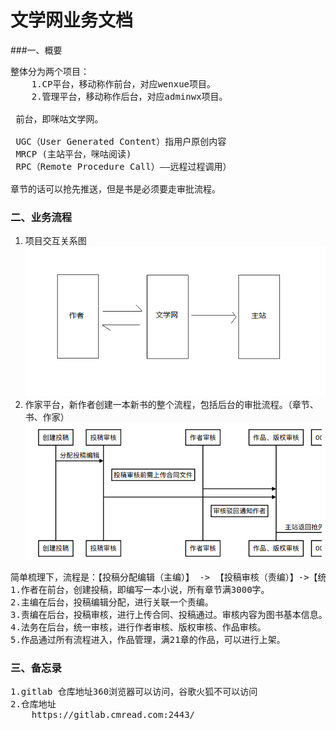 # 文学网业务文档
###一、概要
<pre>
整体分为两个项目：
    1.CP平台，移动称作前台，对应wenxue项目。
    2.管理平台，移动称作后台，对应adminwx项目。

 前台，即咪咕文学网。

 UGC（User Generated Content）指用户原创内容
 MRCP (主站平台，咪咕阅读)
 RPC（Remote Procedure Call）——远程过程调用） 

章节的话可以抢先推送，但是书是必须要走审批流程。
</pre>
### 二、业务流程
1. 项目交互关系图
![](https://github.com/chenjxJava/photos/blob/master/wenxue/%E7%BD%91%E7%AB%99%E6%95%B4%E4%BD%93%E4%BA%A4%E4%BA%92.png?raw=true)
1.	作家平台，新作者创建一本新书的整个流程，包括后台的审批流程。（章节、书、作家）
![image](https://github.com/chenjxJava/photos/blob/master/wenxue/%E5%88%9B%E4%BD%9C%E6%8A%95%E7%A8%BF%E6%B5%81%E7%A8%8B.png?raw=true)
<pre>
简单梳理下，流程是：【投稿分配编辑（主编）】 -> 【投稿审核（责编）】->【统一审核（法务）】
1.作者在前台，创建投稿，即编写一本小说，所有章节满3000字。
2.主编在后台，投稿编辑分配，进行关联一个责编。
3.责编在后台，投稿审核，进行上传合同、投稿通过。审核内容为图书基本信息。
4.法务在后台，统一审核，进行作者审核、版权审核、作品审核。
5.作品通过所有流程进入，作品管理，满21章的作品，可以进行上架。
</pre>

### 三、备忘录
<pre>
1.gitlab 仓库地址360浏览器可以访问，谷歌火狐不可以访问
2.仓库地址
    https://gitlab.cmread.com:2443/
</pre>

